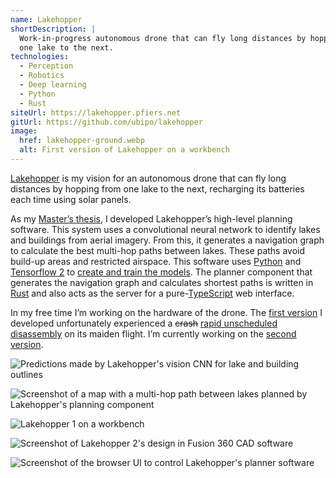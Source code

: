 ```yaml
---
name: Lake­hopper
shortDescription: |
  Work-in-progress autonomous drone that can fly long distances by hopping from 
  one lake to the next.
technologies:
  - Perception
  - Robotics
  - Deep learning
  - Python
  - Rust
siteUrl: https://lakehopper.pfiers.net
gitUrl: https://github.com/ubipo/lakehopper
image:
  href: lakehopper-ground.webp
  alt: First version of Lakehopper on a workbench
---
```


[Lakehopper](https://lakehopper.pfiers.net) is my vision for an autonomous drone
that can fly long distances by hopping from one lake to the next, recharging
its batteries each time using solar panels.


As my [Master’s thesis](/content/dissertation.pdf), I developed Lakehopper’s
high-level planning software. This system uses a convolutional neural network to
identify lakes and buildings from aerial imagery. From this, it generates a
navigation graph to calculate the best multi-hop paths between lakes. These
paths avoid build-up areas and restricted airspace. This software uses
[Python](/technologies/python) and [Tensorflow 2](https://www.tensorflow.org/)
to [create and train the
models](https://lakehopper.pfiers.net/vision/README.html). The planner component
that generates the navigation graph and calculates shortest paths is written in
[Rust](/technologies/rust) and also acts as the server for a
pure-[TypeScript](/technologies/typescript) web interface.


In my free time I’m working on the hardware of the drone. The [first
version](https://lakehopper.pfiers.net/design/1/README.html) I developed
unfortunately experienced a ~~crash~~ [rapid unscheduled
disassembly](https://lakehopper.pfiers.net/design/1/README.html#maiden-flight)
on its maiden flight. I’m currently working on the [second
version](https://lakehopper.pfiers.net/design/2/README.html).

![Predictions made by Lakehopper's vision CNN for lake and building
outlines](lakehopper-inference.png "Segmentation model predictions
(GT: Ground Truth, ENB3: EfficientNetB3, MNV2: MobileNetV2)")

![Screenshot of a map with a multi-hop path between lakes planned by
Lakehopper's planning component](lakehopper-planner-four-hops.png
"Planner path with four hops between lakes")

![Lakehopper 1 on a workbench](lakehopper-ground.webp "Lakehopper 1
on a workbench")

![Screenshot of Lakehopper 2's design in Fusion 360 CAD
software](lakehopper-2-preview.png "Preview of Lakehopper 2's design")

![Screenshot of the browser UI to control Lakehopper's planner
software](lakehopper-browser-ui.png "Browser UI to the planner
software")

